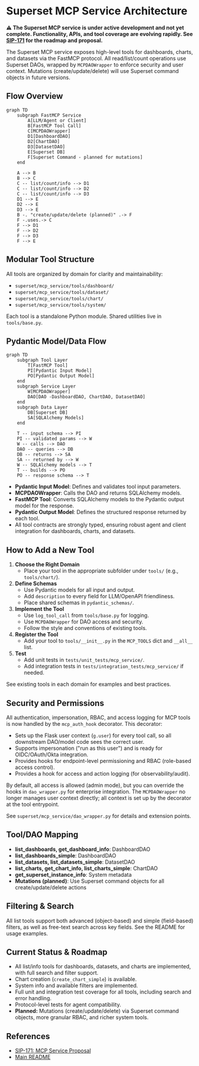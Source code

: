# Superset MCP Service Architecture

**⚠️ The Superset MCP service is under active development and not yet complete. Functionality, APIs, and tool coverage are evolving rapidly. See [SIP-171](https://github.com/apache/superset/issues/33870) for the roadmap and proposal.**

The Superset MCP service exposes high-level tools for dashboards, charts, and datasets via the FastMCP protocol. All read/list/count operations use Superset DAOs, wrapped by `MCPDAOWrapper` to enforce security and user context. Mutations (create/update/delete) will use Superset command objects in future versions.

## Flow Overview

```mermaid
graph TD
    subgraph FastMCP Service
        A[LLM/Agent or Client]
        B[FastMCP Tool Call]
        C[MCPDAOWrapper]
        D1[DashboardDAO]
        D2[ChartDAO]
        D3[DatasetDAO]
        E[Superset DB]
        F[Superset Command - planned for mutations]
    end

    A --> B
    B --> C
    C -- list/count/info --> D1
    C -- list/count/info --> D2
    C -- list/count/info --> D3
    D1 --> E
    D2 --> E
    D3 --> E
    B -. "create/update/delete (planned)" .-> F
    F -.uses.-> C
    F --> D1
    F --> D2
    F --> D3
    F --> E
```

## Modular Tool Structure

All tools are organized by domain for clarity and maintainability:

- `superset/mcp_service/tools/dashboard/`
- `superset/mcp_service/tools/dataset/`
- `superset/mcp_service/tools/chart/`
- `superset/mcp_service/tools/system/`

Each tool is a standalone Python module. Shared utilities live in `tools/base.py`.

## Pydantic Model/Data Flow

```mermaid
graph TD
    subgraph Tool Layer
        T[FastMCP Tool]
        PI[Pydantic Input Model]
        PO[Pydantic Output Model]
    end
    subgraph Service Layer
        W[MCPDAOWrapper]
        DAO[DAO -DashboardDAO, ChartDAO, DatasetDAO]
    end
    subgraph Data Layer
        DB[Superset DB]
        SA[SQLAlchemy Models]
    end

    T -- input schema --> PI
    PI -- validated params --> W
    W -- calls --> DAO
    DAO -- queries --> DB
    DB -- returns --> SA
    SA -- returned by --> W
    W -- SQLAlchemy models --> T
    T -- builds --> PO
    PO -- response schema --> T
```

- **Pydantic Input Model**: Defines and validates tool input parameters.
- **MCPDAOWrapper**: Calls the DAO and returns SQLAlchemy models.
- **FastMCP Tool**: Converts SQLAlchemy models to the Pydantic output model for the response.
- **Pydantic Output Model**: Defines the structured response returned by each tool.
- All tool contracts are strongly typed, ensuring robust agent and client integration for dashboards, charts, and datasets.

## How to Add a New Tool

1. **Choose the Right Domain**
   - Place your tool in the appropriate subfolder under `tools/` (e.g., `tools/chart/`).
2. **Define Schemas**
   - Use Pydantic models for all input and output.
   - Add `description` to every field for LLM/OpenAPI friendliness.
   - Place shared schemas in `pydantic_schemas/`.
3. **Implement the Tool**
   - Use `log_tool_call` from `tools/base.py` for logging.
   - Use `MCPDAOWrapper` for DAO access and security.
   - Follow the style and conventions of existing tools.
4. **Register the Tool**
   - Add your tool to `tools/__init__.py` in the `MCP_TOOLS` dict and `__all__` list.
5. **Test**
   - Add unit tests in `tests/unit_tests/mcp_service/`.
   - Add integration tests in `tests/integration_tests/mcp_service/` if needed.

See existing tools in each domain for examples and best practices.

## Security and Permissions

All authentication, impersonation, RBAC, and access logging for MCP tools is now handled by the `mcp_auth_hook` decorator. This decorator:

- Sets up the Flask user context (`g.user`) for every tool call, so all downstream DAO/model code sees the correct user.
- Supports impersonation ("run as this user") and is ready for OIDC/OAuth/Okta integration.
- Provides hooks for endpoint-level permissioning and RBAC (role-based access control).
- Provides a hook for access and action logging (for observability/audit).

By default, all access is allowed (admin mode), but you can override the hooks in `dao_wrapper.py` for enterprise integration. The `MCPDAOWrapper` no longer manages user context directly; all context is set up by the decorator at the tool entrypoint.

See `superset/mcp_service/dao_wrapper.py` for details and extension points.

## Tool/DAO Mapping
- **list_dashboards, get_dashboard_info**: DashboardDAO
- **list_dashboards_simple**: DashboardDAO
- **list_datasets, list_datasets_simple**: DatasetDAO
- **list_charts, get_chart_info, list_charts_simple**: ChartDAO
- **get_superset_instance_info**: System metadata
- **Mutations (planned)**: Use Superset command objects for all create/update/delete actions

## Filtering & Search

All list tools support both advanced (object-based) and simple (field-based) filters, as well as free-text search across key fields. See the README for usage examples.

## Current Status & Roadmap

- All list/info tools for dashboards, datasets, and charts are implemented, with full search and filter support.
- Chart creation (`create_chart_simple`) is available.
- System info and available filters are implemented.
- Full unit and integration test coverage for all tools, including search and error handling.
- Protocol-level tests for agent compatibility.
- **Planned:** Mutations (create/update/delete) via Superset command objects, more granular RBAC, and richer system tools.

## References
- [SIP-171: MCP Service Proposal](https://github.com/apache/superset/issues/33870)
- [Main README](./README.md)

